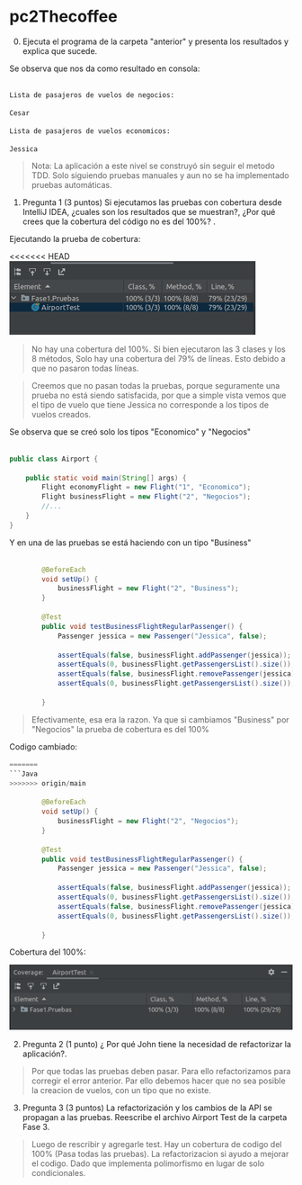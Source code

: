 # pc2Thecoffee

0. Ejecuta el programa de la carpeta "anterior" y presenta los resultados y explica que sucede.

Se observa que nos da como resultado en consola:
```Console

Lista de pasajeros de vuelos de negocios:

Cesar

Lista de pasajeros de vuelos economicos:

Jessica
```
>Nota: La aplicación a este nivel se construyó sin seguir el metodo TDD. Solo siguiendo pruebas manuales y aun no se ha implementado pruebas automáticas.


1. Pregunta 1 (3 puntos) Si ejecutamos las pruebas con cobertura desde IntelliJ IDEA, ¿cuales son los
   resultados que se muestran?, ¿Por qué crees que la cobertura del código no es del 100%? .

Ejecutando la prueba de cobertura:

<<<<<<< HEAD
![Screen shot de la prueba de cobertura](./src/resource/coveragePrueba.png)
>No hay una cobertura del 100%. Si bien ejecutaron
> las 3 clases y los 8 métodos, Solo hay una cobertura del 79% de líneas.
> Esto debido a que no pasaron todas líneas.



>Creemos que no pasan todas la pruebas, porque seguramente
> una prueba no está siendo satisfacida, por
> que a simple vista vemos que el tipo de vuelo
> que tiene Jessica no corresponde a los tipos de vuelos creados.

Se observa que se creó solo los tipos "Economico" y "Negocios"
```Java

public class Airport {

    public static void main(String[] args) {
        Flight economyFlight = new Flight("1", "Economico");
        Flight businessFlight = new Flight("2", "Negocios");
        //...
    }
}

```
Y en una de las pruebas se está haciendo con un tipo "Business"


``` Java

        @BeforeEach
        void setUp() {
            businessFlight = new Flight("2", "Business");
        }

        @Test
        public void testBusinessFlightRegularPassenger() {
            Passenger jessica = new Passenger("Jessica", false);

            assertEquals(false, businessFlight.addPassenger(jessica));
            assertEquals(0, businessFlight.getPassengersList().size());
            assertEquals(false, businessFlight.removePassenger(jessica));
            assertEquals(0, businessFlight.getPassengersList().size());

        }
```

> Efectivamente, esa era la razon. Ya que si cambiamos "Business" por
> "Negocios" la prueba de cobertura es del 100%

Codigo cambiado:

``` Java
=======
```Java
>>>>>>> origin/main

        @BeforeEach
        void setUp() {
            businessFlight = new Flight("2", "Negocios");
        }

        @Test
        public void testBusinessFlightRegularPassenger() {
            Passenger jessica = new Passenger("Jessica", false);

            assertEquals(false, businessFlight.addPassenger(jessica));
            assertEquals(0, businessFlight.getPassengersList().size());
            assertEquals(false, businessFlight.removePassenger(jessica));
            assertEquals(0, businessFlight.getPassengersList().size());

        }
```


Cobertura del 100%:

![Screen shot de la prueba de cobertura](./src/resource/coverage100.png)




2. Pregunta 2 (1 punto) ¿ Por qué John tiene la necesidad de refactorizar la aplicación?.

>Por que todas las pruebas deben pasar. Para ello refactorizamos para corregir el error anterior. Par ello debemos hacer que no sea posible la creacion de vuelos, con un tipo que no existe.

3. Pregunta 3 (3 puntos) La refactorización y los cambios de la API se propagan a las pruebas.
   Reescribe el archivo Airport Test de la carpeta Fase 3.
>Luego de rescribir y agregarle test.
>Hay un cobertura de codigo del 100% (Pasa todas las pruebas).
>La refactorizacion si ayudo a mejorar el codigo. Dado que implementa polimorfismo en lugar de solo condicionales.
